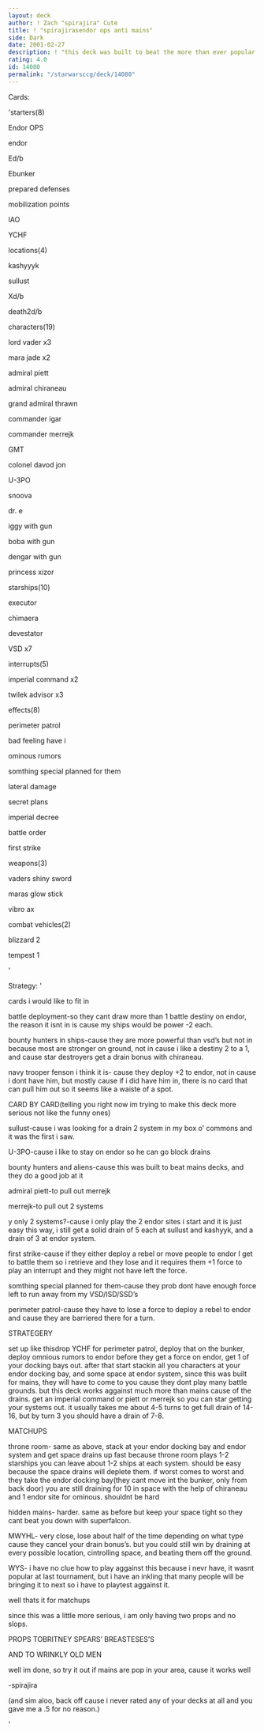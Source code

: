 ```yaml
---
layout: deck
author: ! Zach "spirajira" Cute
title: ! "spirajirasendor ops anti mains"
side: Dark
date: 2001-02-27
description: ! "this deck was built to beat the more than ever popular in my area throne room mains.  and beat it it does"
rating: 4.0
id: 14080
permalink: "/starwarsccg/deck/14080"
---
```

Cards: 

'starters(8)

Endor OPS

endor

Ed/b

Ebunker

prepared defenses

mobilization points

IAO

YCHF


locations(4)

kashyyyk

sullust

Xd/b

death2d/b


characters(19)

lord vader x3

mara jade x2

admiral piett

admiral chiraneau

grand admiral thrawn

commander igar

commander merrejk

GMT

colonel davod jon

U-3PO

snoova

dr. e

iggy with gun

boba with gun

dengar with gun

princess xizor


starships(10)

executor

chimaera

devestator

VSD x7


interrupts(5)

imperial command x2

twilek advisor x3


effects(8)

perimeter patrol

bad feeling have i

ominous rumors

somthing special planned for them

lateral damage

secret plans

imperial decree

battle order

first strike


weapons(3)

vaders shiny sword 

maras glow stick

vibro ax


combat vehicles(2)

blizzard 2

tempest 1

'

Strategy: '

cards i would like to fit in

battle deployment-so they cant draw more than 1 battle destiny on endor, the reason it isnt in is cause my ships would be power -2 each.


bounty hunters in ships-cause they are more powerful than vsd’s but not in because most are stronger on ground, not in cause i like a destiny 2 to a 1, and cause star destroyers get a drain bonus with chiraneau.


navy trooper fenson i think it is- cause they deploy +2 to endor, not in cause i dont have him, but mostly cause if i did have him in, there is no card that can pull him out so it seems like a waiste of a spot.


CARD BY CARD(telling you right now im trying to make this deck more serious not like the funny ones)


sullust-cause i was looking for a drain 2 system in my box o’ commons and it was the first i saw.


U-3PO-cause i like to stay on endor so he can go block drains


bounty hunters and aliens-cause this was built to beat mains decks, and they do a good job at it


admiral piett-to pull out merrejk


merrejk-to pull out 2 systems


y only 2 systems?-cause i only play the 2 endor sites i start and it is just easy this way, i still get a solid drain of 5 each at sullust and kashyyk, and a drain of 3 at endor system.


first strike-cause if they either deploy a rebel or move people to endor I get to battle them so i retrieve and they lose and it requires them +1 force to play an interrupt and they might not have left the force.


somthing special planned for them-cause they prob dont have enough force left to run away from my VSD/ISD/SSD’s


perimeter patrol-cause they have to lose a force to deploy a rebel to endor and cause they are barriered there for a turn.


STRATEGERY


set up like thisdrop YCHF for perimeter patrol, deploy that on the bunker, deploy omnious rumors to endor before they get a force on endor, get 1 of your docking bays out.  after that start stackin all you characters at your endor docking bay, and some space at endor system, since this was built for mains, they will have to come to you cause they dont play many battle grounds.  but this deck works aggainst much more than mains cause of the drains.  get an imperial command or piett or merrejk so you can star getting your systems out.  it usually takes me about 4-5 turns to get full drain of 14-16, but by turn 3 you should have a drain of 7-8.  


MATCHUPS

throne room- same as above, stack at your endor docking bay and endor system and get space drains up fast because throne room plays 1-2 starships you can leave about 1-2 ships at each system.  should be easy because the space drains will deplete them.  if worst comes to worst and they take the endor docking bay(they cant move int the bunker, only from back door) you are still draining for 10 in space with the help of chiraneau and 1 endor site for ominous.  shouldnt be hard


hidden mains- harder.  same as before but keep your space tight so they cant beat you down with superfalcon.


MWYHL- very close, lose about half of the time depending on what type cause they cancel your drain bonus’s.  but you could still win by draining at every possible location, cintrolling space, and beating them off the ground.


WYS- i have no clue how to play aggainst this because i nevr have, it wasnt popular at last tournament, but i have an inkling that many people will be bringing it to next so i have to playtest aggainst it.


well thats it for matchups


since this was a little more serious, i am only having two props and no slops.

PROPS TOBRITNEY SPEARS’ BREASTESES’S

AND TO WRINKLY OLD MEN


well im done, so try it out if mains are pop in your area, cause it works well


-spirajira

(and sim aloo, back off cause i never rated any of your decks at all and you gave me a .5 for no reason.)




'
